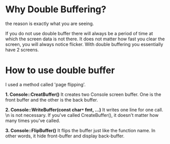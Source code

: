 # Why Double Buffering?

the reason is exactly what you are seeing.

If you do not use double buffer there will always be a period of time at which the screen data is not there.
It does not matter how fast you clear the screen, you will always notice flicker.
With double buffering you essentially have 2 screens.

# How to use double buffer

I used a method called 'page flipping'.

**1. Console::CreatBuffer()**
It creates two Console screen buffer. One is the front buffer and the other is the back buffer.

**2. Console::WriteBuffer(const char`*` fmt, ...)**
It writes one line for one call. \n is not necessary.
If you've called CreateBuffer(), it doesn't matter how many times you've called.
  
**3. Console::FlipBuffer()**
It flips the buffer just like the function name. 
In other words, it hide front-buffer and display back-buffer.

